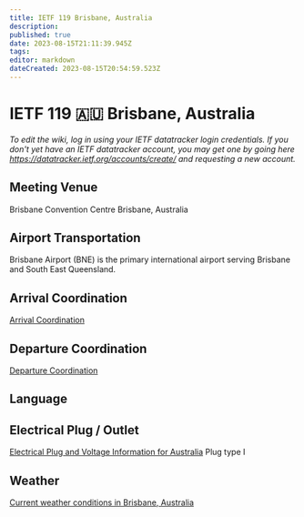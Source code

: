 ```yaml
---
title: IETF 119 Brisbane, Australia
description: 
published: true
date: 2023-08-15T21:11:39.945Z
tags: 
editor: markdown
dateCreated: 2023-08-15T20:54:59.523Z
---
```


# IETF 119 :australia: Brisbane, Australia

*To edit the wiki, log in using your IETF datatracker login credentials. If you don't yet have an IETF datatracker account, you may get one by going here https://datatracker.ietf.org/accounts/create/ and requesting a new account.*

## Meeting Venue

Brisbane Convention Centre
Brisbane, Australia

## Airport Transportation

Brisbane Airport (BNE) is the primary international airport serving Brisbane and South East Queensland. 

## Arrival Coordination
[Arrival Coordination](/meeting/119/ArrivalCoordination)

## Departure Coordination
[Departure Coordination](/meeting/119/DepartureCoordination)

## Language


## Electrical Plug / Outlet
[Electrical Plug and Voltage Information for Australia](https://www.worldstandards.eu/electricity/plugs-and-sockets/i/) Plug type I

## Weather
[Current weather conditions in Brisbane, Australia](https://www.accuweather.com/en/au/brisbane/24741/weather-forecast/24741)


